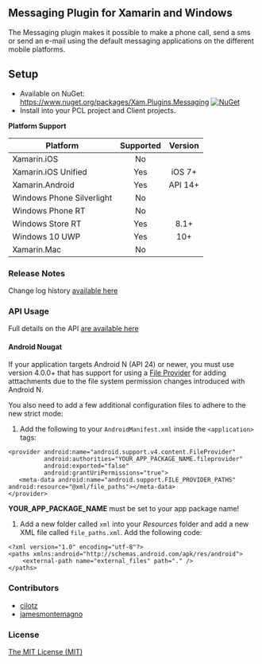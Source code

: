 
## Messaging Plugin for Xamarin and Windows

The Messaging plugin makes it possible to make a phone call, send a sms or send an e-mail using the default messaging applications on the different mobile platforms.

## Setup
* Available on NuGet: https://www.nuget.org/packages/Xam.Plugins.Messaging [![NuGet](https://img.shields.io/nuget/v/Plugin.Permissions.svg?label=NuGet)](https://www.nuget.org/packages/Xam.Plugins.Messaging/)
* Install into your PCL project and Client projects.

**Platform Support**

|Platform|Supported|Version|
| ------------------- | :-----------: | :------------------: |
|Xamarin.iOS|No||
|Xamarin.iOS Unified|Yes|iOS 7+|
|Xamarin.Android|Yes|API 14+|
|Windows Phone Silverlight|No||
|Windows Phone RT|No||
|Windows Store RT|Yes|8.1+|
|Windows 10 UWP|Yes|10+|
|Xamarin.Mac|No||

### Release Notes
Change log history [available here](ChangeLog.md)

### API Usage
Full details on the API [are available here](Details.md)

#### Android Nougat

If your application targets Android N (API 24) or newer, you must use version 4.0.0+ that has support for using a [File Provider](https://developer.android.com/reference/android/support/v4/content/FileProvider.html) for adding atttachments due to the file system permission changes introduced with Android N.

You also need to add a few additional configuration files to adhere to the new strict mode:

1.  Add the following to your `AndroidManifest.xml` inside the `<application>` tags:
```
<provider android:name="android.support.v4.content.FileProvider" 
          android:authorities="YOUR_APP_PACKAGE_NAME.fileprovider" 
          android:exported="false" 
          android:grantUriPermissions="true">
   <meta-data android:name="android.support.FILE_PROVIDER_PATHS" android:resource="@xml/file_paths"></meta-data>
</provider>
```  
**YOUR_APP_PACKAGE_NAME** must be set to your app package name!

1. Add a new folder called `xml` into your *Resources* folder and add a new XML file called `file_paths.xml`.  Add the following code:
```
<?xml version="1.0" encoding="utf-8"?>
<paths xmlns:android="http://schemas.android.com/apk/res/android">
	<external-path name="external_files" path="." />
</paths>
```

### Contributors
* [cjlotz](https://github.com/cjlotz)
* [jamesmontemagno](https://github.com/jamesmontemagno)

### License
[The MIT License (MIT)](LICENSE.md)